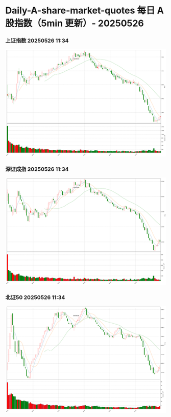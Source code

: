 
# Daily-A-share-market-quotes 每日 A 股指数（5min 更新）- 20250526

### 上证指数 20250526 11:34
![](./fig/2025/5/20250526-sh000001.png)

### 深证成指 20250526 11:34
![](./fig/2025/5/20250526-sz399001.png)

### 北证50 20250526 11:34
![](./fig/2025/5/20250526-bj899050.png)

